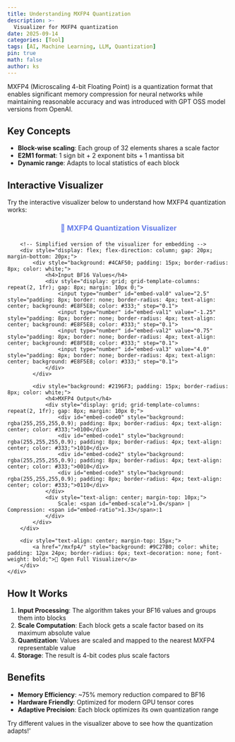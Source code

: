```yaml
---
title: Understanding MXFP4 Quantization
description: >-
  Visualizer for MXFP4 quantization
date: 2025-09-14
categories: [Tool]
tags: [AI, Machine Learning, LLM, Quantization]
pin: true
math: false
author: ks
---
```


MXFP4 (Microscaling 4-bit Floating Point) is a quantization format that enables significant memory compression for neural networks while maintaining reasonable accuracy and was introduced with GPT OSS model versions from OpenAI.

## Key Concepts

- **Block-wise scaling**: Each group of 32 elements shares a scale factor
- **E2M1 format**: 1 sign bit + 2 exponent bits + 1 mantissa bit
- **Dynamic range**: Adapts to local statistics of each block

## Interactive Visualizer

Try the interactive visualizer below to understand how MXFP4 quantization works:

<div id="mxfp4-visualizer-embed">
<style>
/* Scoped CSS for the embedded visualizer */
#mxfp4-visualizer-embed {
    margin: 20px 0;
    padding: 0;
}

#mxfp4-visualizer-embed * {
    margin: 0;
    padding: 0;
    box-sizing: border-box;
}

#mxfp4-visualizer-embed .visualizer-container {
    background: linear-gradient(135deg, #667eea 0%, #764ba2 100%);
    border-radius: 15px;
    padding: 20px;
    color: white;
}

#mxfp4-visualizer-embed .visualizer-inner {
    background: white;
    border-radius: 10px;
    padding: 20px;
    color: #333;
}

/* Add more scoped styles here... */
</style>

<div class="visualizer-container">
    <div class="visualizer-inner">
        <h3 style="text-align: center; margin-bottom: 20px; color: #667eea;">🔬 MXFP4 Quantization Visualizer</h3>
        
        <!-- Simplified version of the visualizer for embedding -->
        <div style="display: flex; flex-direction: column; gap: 20px; margin-bottom: 20px;">
            <div style="background: #4CAF50; padding: 15px; border-radius: 8px; color: white;">
                <h4>Input BF16 Values</h4>
                <div style="display: grid; grid-template-columns: repeat(2, 1fr); gap: 8px; margin: 10px 0;">
                    <input type="number" id="embed-val0" value="2.5" style="padding: 8px; border: none; border-radius: 4px; text-align: center; background: #E8F5E8; color: #333;" step="0.1">
                    <input type="number" id="embed-val1" value="-1.25" style="padding: 8px; border: none; border-radius: 4px; text-align: center; background: #E8F5E8; color: #333;" step="0.1">
                    <input type="number" id="embed-val2" value="0.75" style="padding: 8px; border: none; border-radius: 4px; text-align: center; background: #E8F5E8; color: #333;" step="0.1">
                    <input type="number" id="embed-val3" value="4.0" style="padding: 8px; border: none; border-radius: 4px; text-align: center; background: #E8F5E8; color: #333;" step="0.1">
                </div>
            </div>
            
            <div style="background: #2196F3; padding: 15px; border-radius: 8px; color: white;">
                <h4>MXFP4 Output</h4>
                <div style="display: grid; grid-template-columns: repeat(2, 1fr); gap: 8px; margin: 10px 0;">
                    <div id="embed-code0" style="background: rgba(255,255,255,0.9); padding: 8px; border-radius: 4px; text-align: center; color: #333;">0100</div>
                    <div id="embed-code1" style="background: rgba(255,255,255,0.9); padding: 8px; border-radius: 4px; text-align: center; color: #333;">1010</div>
                    <div id="embed-code2" style="background: rgba(255,255,255,0.9); padding: 8px; border-radius: 4px; text-align: center; color: #333;">0010</div>
                    <div id="embed-code3" style="background: rgba(255,255,255,0.9); padding: 8px; border-radius: 4px; text-align: center; color: #333;">0110</div>
                </div>
                <div style="text-align: center; margin-top: 10px;">
                    Scale: <span id="embed-scale">1.0</span> | Compression: <span id="embed-ratio">1.33</span>:1
                </div>
            </div>
        </div>
        
        <div style="text-align: center; margin-top: 15px;">
            <a href="/mxfp4/" style="background: #9C27B0; color: white; padding: 12px 24px; border-radius: 6px; text-decoration: none; font-weight: bold;">🚀 Open Full Visualizer</a>
        </div>
    </div>
</div>

<script src="{{ '/assets/js/mxfp4-embed.js' | relative_url }}"></script>
</div>

## How It Works

1. **Input Processing**: The algorithm takes your BF16 values and groups them into blocks
2. **Scale Computation**: Each block gets a scale factor based on its maximum absolute value
3. **Quantization**: Values are scaled and mapped to the nearest MXFP4 representable value
4. **Storage**: The result is 4-bit codes plus scale factors

## Benefits

- **Memory Efficiency**: ~75% memory reduction compared to BF16
- **Hardware Friendly**: Optimized for modern GPU tensor cores
- **Adaptive Precision**: Each block optimizes its own quantization range

Try different values in the visualizer above to see how the quantization adapts!'
